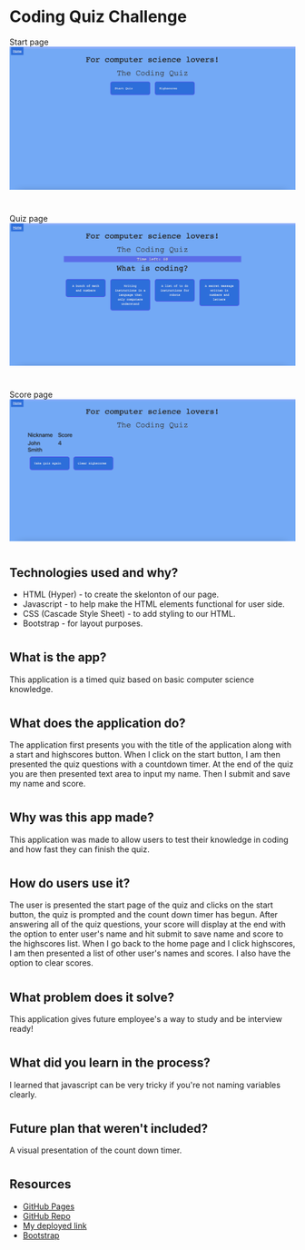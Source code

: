 # Coding Quiz Challenge
Start page
![](./assets/Images/Screen%20Shot%202022-06-24%20at%208.19.39%20PM.png)
#
Quiz page
![](./assets/Images/Screen%20Shot%202022-06-24%20at%208.21.43%20PM.png)
#
Score page
![](./assets/Images/Screen%20Shot%202022-06-24%20at%208.22.30%20PM.png)
#
## Technologies used and why?
* HTML (Hyper) - to create the skelonton of our page.
* Javascript - to help make the HTML elements functional for user side.
* CSS (Cascade Style Sheet) - to add styling to our HTML.
* Bootstrap - for layout purposes.
# 
## What is the app?
This application is a timed quiz based on basic computer science knowledge.
#
## What does the application do?
The application first presents you with the title of the application along with a start and highscores button. When I click on the start button, I am then presented the quiz questions with a countdown timer. At the end of the quiz you are then presented text area to input my name. Then I submit and save my name and score.
#
## Why was this app made?
This application was made to allow users to test their knowledge in coding and how fast they can finish the quiz.
#
## How do users use it?
The user is presented the start page of the quiz and clicks on the start button, the quiz is prompted and the count down timer has begun. After answering all of the quiz questions, your score will display at the end with the option to enter user's name and hit submit to save name and score to the highscores list. When I go back to the home page and I click highscores, I am then presented a list of other user's names and scores. I also have the option to clear scores.
#
## What problem does it solve?
This application gives future employee's a way to study and be interview ready!
#
## What did you learn in the process?
I learned that javascript can be very tricky if you're not naming variables clearly.
#
## Future plan that weren't included?
A visual presentation of the count down timer.
#
## Resources
* [GitHub Pages](https://github.com/krosario314)
* [GitHub Repo](https://github.com/krosario314/quizChallenge)
* [My deployed link]()
* [Bootstrap](https://cdn.jsdelivr.net/npm/bootstrap@5.2.0-beta1/dist/css/bootstrap.min.css)